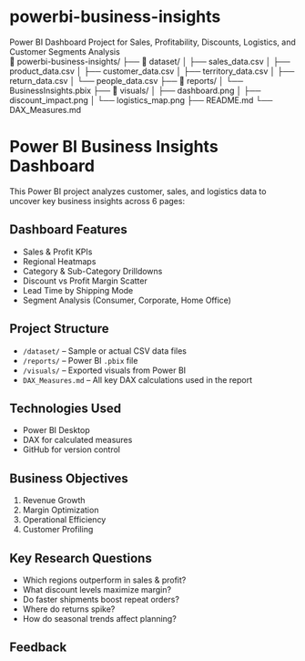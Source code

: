 # powerbi-business-insights
Power BI Dashboard Project for Sales, Profitability, Discounts, Logistics, and Customer Segments Analysis  
📁 powerbi-business-insights/
├── 📁 dataset/
│   ├── sales_data.csv
│   ├── product_data.csv
│   ├── customer_data.csv
│   ├── territory_data.csv
│   ├── return_data.csv
│   └── people_data.csv
├── 📁 reports/
│   └── BusinessInsights.pbix
├── 📁 visuals/
│   ├── dashboard.png
│   ├── discount_impact.png
│   └── logistics_map.png
├── README.md
└── DAX_Measures.md

# Power BI Business Insights Dashboard 

This Power BI project analyzes customer, sales, and logistics data to uncover key business insights across 6 pages:

##  Dashboard Features

-  Sales & Profit KPIs
-  Regional Heatmaps
- Category & Sub-Category Drilldowns
-  Discount vs Profit Margin Scatter
-  Lead Time by Shipping Mode
-  Segment Analysis (Consumer, Corporate, Home Office)
  
##  Project Structure

- `/dataset/` – Sample or actual CSV data files
- `/reports/` – Power BI `.pbix` file
- `/visuals/` – Exported visuals from Power BI
- `DAX_Measures.md` – All key DAX calculations used in the report

## Technologies Used

- Power BI Desktop
- DAX for calculated measures
- GitHub for version control

## Business Objectives

1. Revenue Growth
2. Margin Optimization
3. Operational Efficiency
4. Customer Profiling

##  Key Research Questions

- Which regions outperform in sales & profit?
- What discount levels maximize margin?
- Do faster shipments boost repeat orders?
- Where do returns spike?
- How do seasonal trends affect planning?


## Feedback 

